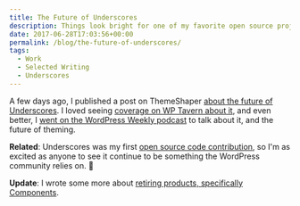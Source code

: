 ```yaml
---
title: The Future of Underscores
description: Things look bright for one of my favorite open source projects.
date: 2017-06-28T17:03:56+00:00
permalink: /blog/the-future-of-underscores/
tags:
  - Work
  - Selected Writing
  - Underscores
---
```


A few days ago, I published a post on ThemeShaper [about the future of Underscores](https://themeshaper.com/2017/06/26/the-future-of-underscores-and-a-new-committer/). I loved seeing [coverage on WP Tavern about it](https://wptavern.com/automattic-to-renew-efforts-on-underscores-retire-components-starter-theme-generator), and even better, I [went on the WordPress Weekly podcast](https://www.youtube.com/watch?v=2YZIXxSBIlo) to talk about it, and the future of theming.

**Related**: Underscores was my first [open source code contribution](/blog/issue-no-300/), so I'm as excited as anyone to see it continue to be something the WordPress community relies on. 🙂

**Update**: I wrote some more about [retiring products, specifically Components](https://a8cdesignflow.wordpress.com/2017/06/29/how-to-know-when-to-walk-away-from-a-project/).
